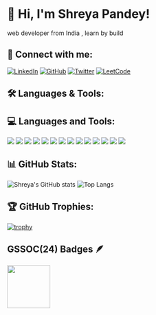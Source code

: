 # 👋 Hi, I'm Shreya Pandey! 
web developer from India , learn by build

## 🚀 Connect with me:
[![LinkedIn](https://img.shields.io/badge/LinkedIn-blue?style=flat&logo=linkedin)](https://www.linkedin.com/in/shreya-pandey-761779283/)
[![GitHub](https://img.shields.io/badge/GitHub-black?style=flat&logo=github)](https://github.com/ShreyaPandeycode)
[![Twitter](https://img.shields.io/badge/Twitter-blue?style=flat&logo=twitter)](https://x.com/Sunil030267)
[![LeetCode](https://img.shields.io/badge/LeetCode-orange?style=flat&logo=leetcode)](https://leetcode.com/neelampandey2708/)

## 🛠️ Languages & Tools:
## 💻 Languages and Tools:

<p align="left">
  <img src="https://img.shields.io/badge/C-00599C?style=for-the-badge&logo=c&logoColor=white"/>
  <img src="https://img.shields.io/badge/C++-00599C?style=for-the-badge&logo=c%2B%2B&logoColor=white"/>
  <img src="https://img.shields.io/badge/Java-ED8B00?style=for-the-badge&logo=java&logoColor=white"/>
  <img src="https://img.shields.io/badge/HTML5-E34F26?style=for-the-badge&logo=html5&logoColor=white"/>
  <img src="https://img.shields.io/badge/CSS3-1572B6?style=for-the-badge&logo=css3&logoColor=white"/>
  <img src="https://img.shields.io/badge/JavaScript-F7DF1E?style=for-the-badge&logo=javascript&logoColor=black"/>
  <img src="https://img.shields.io/badge/React-20232A?style=for-the-badge&logo=react&logoColor=61DAFB"/>
  <img src="https://img.shields.io/badge/Node.js-339933?style=for-the-badge&logo=nodedotjs&logoColor=white"/>
  <img src="https://img.shields.io/badge/Express.js-000000?style=for-the-badge&logo=express&logoColor=white"/>
  <img src="https://img.shields.io/badge/MongoDB-47A248?style=for-the-badge&logo=mongodb&logoColor=white"/>
  <img src="https://img.shields.io/badge/MySQL-00758F?style=for-the-badge&logo=mysql&logoColor=white"/>
  <img src="https://img.shields.io/badge/Bootstrap-563D7C?style=for-the-badge&logo=bootstrap&logoColor=white"/>
  <img src="https://img.shields.io/badge/Tailwind_CSS-38B2AC?style=for-the-badge&logo=tailwind-css&logoColor=white"/>
  <img src="https://img.shields.io/badge/Git-F05032?style=for-the-badge&logo=git&logoColor=white"/>
</p>

## 📊 GitHub Stats:
![Shreya's GitHub stats](https://github-readme-stats.vercel.app/api?username=ShreyaPandeycode&show_icons=true&theme=radical)
![Top Langs](https://github-readme-stats.vercel.app/api/top-langs/?username=ShreyaPandeycode&layout=compact&theme=radical)

## 🏆 GitHub Trophies:
[![trophy](https://github-profile-trophy.vercel.app/?username=ShreyaPandeycode&theme=darkhub&column=7)](https://github.com/ryo-ma/github-profile-trophy)


## GSSOC(24) Badges 🪶
<div style='display:flex; align-items:center; gap: 10px;' align='center'><a href="https://gssoc.girlscript.tech/leaderboard">
<img src="https://raw.githubusercontent.com/GSSoC24/Postman-Challenge/main/docs/assets/Postman%20White.png" width="100px" height="100px" />
 
</div>

<!---
ShreyaPandeycode/ShreyaPandeycode is a ✨ special ✨ repository because its `README.md` (this file) appears on your GitHub profile.
You can click the Preview link to take a look at your changes.
--->
